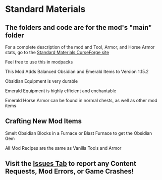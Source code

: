 # Standard Materials
## The folders and code are for the mod's "main" folder
For a complete description of the mod and Tool, Armor, and Horse Armor stats, go to the [Standard Materials CurseForge site](https://www.curseforge.com/minecraft/mc-mods/standardmaterials "Standard Materials CurseForge")

Feel free to use this in modpacks

This Mod Adds Balanced Obsidian and Emerald Items to Version 1.15.2

Obsidian Equipment is very durable

Emerald Equipment is highly efficient and enchantable

Emerald Horse Armor can be found in normal chests, as well as other mod items


## Crafting New Mod Items
Smelt Obsidian Blocks in a Furnace or Blast Furnace to get the Obsidian Gem

All Mod Recipes are the same as Vanilla Tools and Armor


## Visit the [Issues Tab](https://github.com/EricHedengren/StandardMaterials/issues "Standard Materials Issues") to report any Content Requests, Mod Errors, or Game Crashes!
